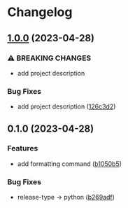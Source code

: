 # Changelog

## [1.0.0](https://github.com/Jeishod/cyberstudio-batchmq/compare/v0.1.0...v1.0.0) (2023-04-28)


### ⚠ BREAKING CHANGES

* add project description

### Bug Fixes

* add project description ([126c3d2](https://github.com/Jeishod/cyberstudio-batchmq/commit/126c3d21f2e045f7c21b7245490894d99688a0fc))

## 0.1.0 (2023-04-28)


### Features

* add formatting command ([b1050b5](https://github.com/Jeishod/cyberstudio-batchmq/commit/b1050b525b93788bead96bf489a843710c8b4a0b))


### Bug Fixes

* release-type -&gt; python ([b269adf](https://github.com/Jeishod/cyberstudio-batchmq/commit/b269adf1049a947a9c321fcdd81d23626bbe0c2f))
